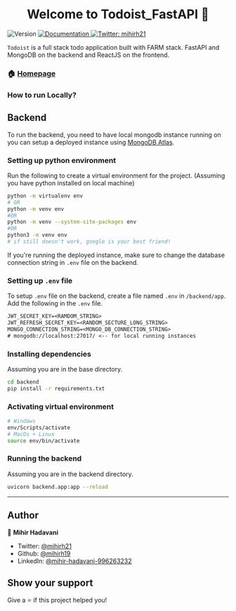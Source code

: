 <h1 align="center">Welcome to Todoist_FastAPI 👋</h1>
<p>
  <img alt="Version" src="https://img.shields.io/badge/version-1.0.0-blue.svg?cacheSeconds=2592000" />
  <a href="https://documenter.getpostman.com/view/22926184/2s93RUtBH8" target="_blank">
    <img alt="Documentation" src="https://img.shields.io/badge/documentation-yes-brightgreen.svg" />
  </a>
  <a href="https://twitter.com/mihirh21" target="_blank">
    <img alt="Twitter: mihirh21" src="https://img.shields.io/twitter/follow/mihirh21.svg?style=social" />
  </a>
</p>

`Todoist` is a full stack todo application built with FARM stack. FastAPI and MongoDB on the backend and ReactJS on the
frontend.

### 🏠 [Homepage](https://github.com/mihirh19/todo_web_app/)

### How to run Locally?

## Backend

To run the backend, you need to have local mongodb instance running on you can setup a deployed instance
using [MongoDB Atlas](https://www.mongodb.com/atlas/database).

### Setting up python environment

Run the following to create a virtual environment for the project. (Assuming you have python installed on local machine)

```bash
python -m virtualenv env
# OR
python -m venv env
#OR
python -m venv --system-site-packages env
#OR
python3 -m venv env
# if still doesn't work, google is your best friend!
```

If you're running the deployed instance, make sure to change the database connection string in `.env` file on the
backend.

### Setting up `.env` file

To setup `.env` file on the backend, create a file named `.env` in `/backend/app`.
Add the following in the `.env` file.

```txt
JWT_SECRET_KEY=<RAMDOM_STRING>
JWT_REFRESH_SECRET_KEY=<RANDOM_SECTURE_LONG_STRING>
MONGO_CONNECTION_STRING=<MONGO_DB_CONNECTION_STRING>
# mongodb://localhost:27017/ <-- for local running instances
```

### Installing dependencies

Assuming you are in the base directory.

```bash
cd backend
pip install -r requirements.txt
```

### Activating virtual environment

```bash
# Windows
env/Scripts/activate
# MacOs + Linux
source env/bin/activate
```

### Running the backend

Assuming you are in the backend directory.

```bash
uvicorn backend.app:app --reload
```

<hr>

## Author

👤 **Mihir Hadavani**

* Twitter: [@mihirh21](https://twitter.com/mihirh21)
* Github: [@mihirh19](https://github.com/mihirh19)
* LinkedIn: [@mihir-hadavani-996263232](https://linkedin.com/in/mihir-hadavani-996263232)

## Show your support

Give a ⭐️ if this project helped you!
